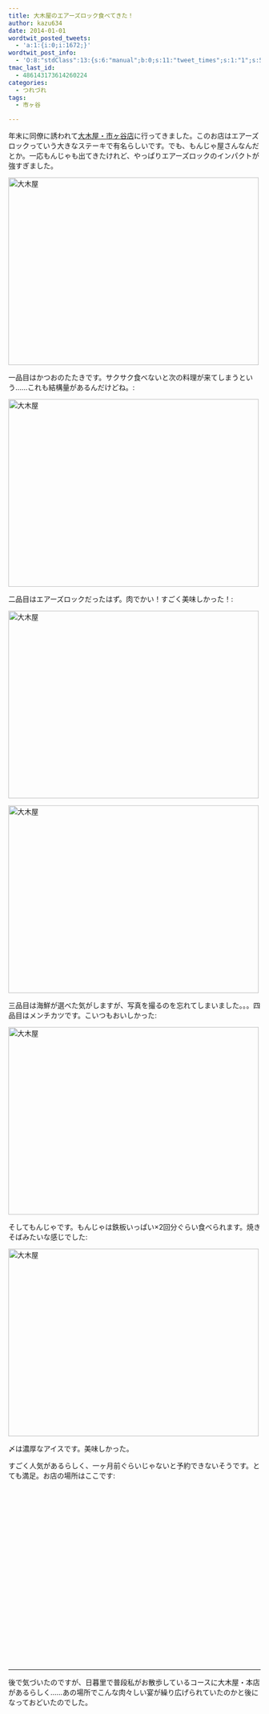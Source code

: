 ```yaml
---
title: 大木屋のエアーズロック食べてきた！
author: kazu634
date: 2014-01-01
wordtwit_posted_tweets:
  - 'a:1:{i:0;i:1672;}'
wordtwit_post_info:
  - 'O:8:"stdClass":13:{s:6:"manual";b:0;s:11:"tweet_times";s:1:"1";s:5:"delay";s:1:"0";s:7:"enabled";s:1:"1";s:10:"separation";i:60;s:7:"version";s:5:"3.0.3";s:14:"tweet_template";b:0;s:6:"status";i:2;s:6:"result";a:0:{}s:13:"tweet_counter";i:2;s:13:"tweet_log_ids";a:1:{i:0;i:1672;}s:9:"hash_tags";a:0:{}s:8:"accounts";a:1:{i:0;s:7:"kazu634";}}'
tmac_last_id:
  - 486143173614260224
categories:
  - つれづれ
tags:
  - 市ヶ谷

---
```

年末に同僚に誘われて<a href="http://r.gnavi.co.jp/gabr800/" onclick="__gaTracker('send', 'event', 'outbound-article', 'http://r.gnavi.co.jp/gabr800/', '大木屋・市ヶ谷店');">大木屋・市ヶ谷店</a>に行ってきました。このお店はエアーズロックっていう大きなステーキで有名らしいです。でも、もんじゃ屋さんなんだとか。一応もんじゃも出てきたけれど、やっぱりエアーズロックのインパクトが強すぎました。

<a href="http://www.flickr.com/photos/42332031@N02/11451259155/" onclick="__gaTracker('send', 'event', 'outbound-article', 'http://www.flickr.com/photos/42332031@N02/11451259155/', '');" title="大木屋 by kazu634, on Flickr"><img class="aligncenter" alt="大木屋" src="http://farm4.staticflickr.com/3809/11451259155_1516bf5077.jpg" width="500" height="375" /></a>

<!--more-->


  
一品目はかつおのたたきです。サクサク食べないと次の料理が来てしまうという……これも結構量があるんだけどね。:

<a href="http://www.flickr.com/photos/42332031@N02/11451122984/" onclick="__gaTracker('send', 'event', 'outbound-article', 'http://www.flickr.com/photos/42332031@N02/11451122984/', '');" title="大木屋 by kazu634, on Flickr"><img class="aligncenter" alt="大木屋" src="http://farm6.staticflickr.com/5534/11451122984_5c114dfd7c.jpg" width="500" height="375" /></a>

二品目はエアーズロックだったはず。肉でかい！すごく美味しかった！:

<a href="http://www.flickr.com/photos/42332031@N02/11451259155/" onclick="__gaTracker('send', 'event', 'outbound-article', 'http://www.flickr.com/photos/42332031@N02/11451259155/', '');" title="大木屋 by kazu634, on Flickr"><img class="aligncenter" alt="大木屋" src="http://farm4.staticflickr.com/3809/11451259155_1516bf5077.jpg" width="500" height="375" /></a>

<a href="http://www.flickr.com/photos/42332031@N02/11453934183/" onclick="__gaTracker('send', 'event', 'outbound-article', 'http://www.flickr.com/photos/42332031@N02/11453934183/', '');" title="大木屋 by kazu634, on Flickr"><img class="aligncenter" alt="大木屋" src="http://farm8.staticflickr.com/7432/11453934183_402cbfeaba.jpg" width="500" height="375" /></a>

三品目は海鮮が選べた気がしますが、写真を撮るのを忘れてしまいました。。。四品目はメンチカツです。こいつもおいしかった:

<a href="http://www.flickr.com/photos/42332031@N02/11453902434/" onclick="__gaTracker('send', 'event', 'outbound-article', 'http://www.flickr.com/photos/42332031@N02/11453902434/', '');" title="大木屋 by kazu634, on Flickr"><img class="aligncenter" alt="大木屋" src="http://farm4.staticflickr.com/3723/11453902434_ff213aeec8.jpg" width="500" height="375" /></a>

そしてもんじゃです。もんじゃは鉄板いっぱい×2回分ぐらい食べられます。焼きそばみたいな感じでした:

<a href="http://www.flickr.com/photos/42332031@N02/11478286113/" onclick="__gaTracker('send', 'event', 'outbound-article', 'http://www.flickr.com/photos/42332031@N02/11478286113/', '');" title="大木屋 by kazu634, on Flickr"><img class="aligncenter" alt="大木屋" src="http://farm4.staticflickr.com/3830/11478286113_97089b8b73.jpg" width="500" height="375" /></a>

〆は濃厚なアイスです。美味しかった。

すごく人気があるらしく、一ヶ月前ぐらいじゃないと予約できないそうです。とても満足。お店の場所はここです:

<div class="cgmp-centering-container-handle" align="center">
<div class="google-map-placeholder" id="2ea492cb64ab5fadb1504a623b04e9da" style="width: 350px; height: 350px;">
<div align="center" style="background:url('http://blog.kazu634.com/wp-content/plugins/comprehensive-google-map-plugin/assets/css/images/loading.gif') no-repeat 0 0 transparent !important; height:100px; width:100px; position: relative; top: 125px !important;">
</div>
</div>
  
<div class="direction-controls-placeholder" id="direction-controls-placeholder-2ea492cb64ab5fadb1504a623b04e9da" style="background: white; width: 350px; margin-top: 5px; border: 1px solid #EBEBEB; display: none; padding: 18px 0 9px 0;">
<div class="d_close-wrapper">
<a id="d_close" href="javascript:void(0)"> <img src="http://blog.kazu634.com/wp-content/plugins/comprehensive-google-map-plugin/assets/css/images/transparent.png" class="close" /> </a>
</div>
    
<div style="" id="travel_modes_div" class="dir-tm kd-buttonbar">
<a tabindex="3" class="kd-button kd-button-left selected" href="javascript:void(0)" id="dir_d_btn" title="By car"> <img class="dir-tm-d" src="http://blog.kazu634.com/wp-content/plugins/comprehensive-google-map-plugin/assets/css/images/transparent.png" /> </a> <a tabindex="3" class="kd-button kd-button-right" href="javascript:void(0)" id="dir_w_btn" title="Walking"> <img class="dir-tm-w" src="http://blog.kazu634.com/wp-content/plugins/comprehensive-google-map-plugin/assets/css/images/transparent.png" /> </a>
</div>
    
<div class="dir-clear">
</div>
    
<div id="dir_wps">
<div id="dir_wp_0" class="dir-wp">
<div class="dir-wp-hl">
<div id="dir_m_0" class="dir-m" style="cursor: -moz-grab;">
<div style="width: 24px; height: 24px; overflow: hidden; position: relative;">
<img style="position: absolute; left: 0px; top: -141px; -moz-user-select: none; border: 0px none; padding: 0px; margin: 0px;" src="http://blog.kazu634.com/wp-content/plugins/comprehensive-google-map-plugin/assets/css/images/directions.png" />
</div>
</div>
          
<div class="dir-input">
<div class="kd-input-text-wrp">
<input type="text" maxlength="2048" tabindex="4" value="" name="a_address" id="a_address" title="Start address" class="wp kd-input-text" autocomplete="off" autocorrect="off" />
</div>
</div>
</div>
</div>
      
<div class="dir-rev-wrapper">
<div id="dir_rev" title="Get reverse directions">
<a id="reverse-btn" href="javascript:void(0)" class="kd-button"> <img class="dir-reverse" src="http://blog.kazu634.com/wp-content/plugins/comprehensive-google-map-plugin/assets/css/images/transparent.png" /> </a>
</div>
</div>
      
<div id="dir_wp_1" class="dir-wp">
<div class="dir-wp-hl">
<div id="dir_m_1" class="dir-m" style="cursor: -moz-grab;">
<div style="width: 24px; height: 24px; overflow: hidden; position: relative;">
<img style="position: absolute; left: 0px; top: -72px; -moz-user-select: none; border: 0px none; padding: 0px; margin: 0px;" src="http://blog.kazu634.com/wp-content/plugins/comprehensive-google-map-plugin/assets/css/images/directions.png" />
</div>
</div>
          
<div class="dir-input">
<div class="kd-input-text-wrp">
<input type="text" maxlength="2048" tabindex="4" value="" name="b_address" id="b_address" title="End address" class="wp kd-input-text" autocomplete="off" autocorrect="off" />
</div>
</div>
</div>
</div>
</div>
    
<div id="dir_controls">
<div class="d_links">
<span id="d_options_toggle"> <a id="d_options_show" class="no-wrap" href="javascript:void(0)" style="display: none !important;">Show options</a> <a id="d_options_hide" class="no-wrap" href="javascript:void(0)" style="display: none !important;">Hide options</a> <b><span style="color: blue">Additional options</span></b> </span>
</div>
      
<div id="d_options" style="margin-bottom: 5px; text-align: left;">
<input type="checkbox" tabindex="5" name="2ea492cb64ab5fadb1504a623b04e9da_avoid_hway" id="2ea492cb64ab5fadb1504a623b04e9da_avoid_hway" /> <label for="2ea492cb64ab5fadb1504a623b04e9da_avoid_hway">Avoid highways</label> <input type="checkbox" tabindex="5" name="2ea492cb64ab5fadb1504a623b04e9da_avoid_tolls" id="2ea492cb64ab5fadb1504a623b04e9da_avoid_tolls" /> <label for="2ea492cb64ab5fadb1504a623b04e9da_avoid_tolls">Avoid tolls</label> <input type="radio" name="2ea492cb64ab5fadb1504a623b04e9da_travel_mode" id="2ea492cb64ab5fadb1504a623b04e9da_radio_km" /> <label for="2ea492cb64ab5fadb1504a623b04e9da_radio_km">KM</label> <input type="radio" name="2ea492cb64ab5fadb1504a623b04e9da_travel_mode" id="2ea492cb64ab5fadb1504a623b04e9da_radio_miles" checked="checked" /> <label for="2ea492cb64ab5fadb1504a623b04e9da_radio_miles">Miles</label>
</div>
      
<div class="dir-sub-cntn">
<button tabindex="6" name="btnG" type="submit" id="d_sub" class="kd-button kd-button-submit">Get Directions</button> <button tabindex="6" name="btnG" type="button" style="display: none;" id="print_sub" class="kd-button kd-button-submit">Print Directions</button>
</div>
</div>
</div>
  
<div id="rendered-directions-placeholder-2ea492cb64ab5fadb1504a623b04e9da" style="display: none; border: 1px solid #ddd; width: 350px; margin-top: 10px; direction: ltr; overflow: auto; height: 180px; padding: 5px;" class="rendered-directions-placeholder">
</div>
</div>

* * *

後で気づいたのですが、日暮里で普段私がお散歩しているコースに大木屋・本店があるらしく……あの場所でこんな肉々しい宴が繰り広げられていたのかと後になっておどいたのでした。
